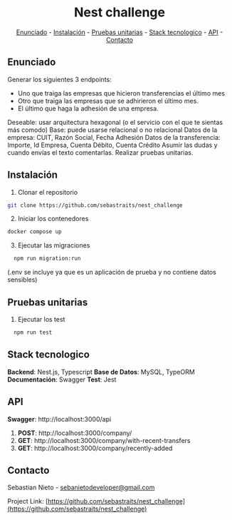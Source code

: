 <h1 align="center">Nest challenge</h1>
<p align="center"><a href="#Enunciado">Enunciado</a> - <a href="#Instalación">Instalación</a> - <a href="#Pruebas unitarias">Pruebas unitarias</a> - <a href="#Stack tecnologico">Stack tecnologico</a> - <a href="#API">API</a> - <a href="#Contacto">Contacto</a></p>

## Enunciado

Generar los siguientes 3 endpoints:

- Uno que traiga las empresas que hicieron transferencias el último mes
- Otro que traiga las empresas que se adhirieron el último mes.
- El último que haga la adhesión de una empresa.

Deseable: usar arquitectura hexagonal (o el servicio con el que te sientas más comodo)
Base: puede usarse relacional o no relacional
Datos de la empresa: CUIT, Razón Social, Fecha Adhesión
Datos de la transferencia: Importe, Id Empresa, Cuenta Débito, Cuenta Crédito
Asumir las dudas y cuando envías el texto comentarlas.
Realizar pruebas unitarias.

## Instalación

1. Clonar el repositorio

```bash
git clone https://github.com/sebastraits/nest_challenge
```

2. Iniciar los contenedores

```bash
docker compose up
```

3. Ejecutar las migraciones

```bash
  npm run migration:run
```

(.env se incluye ya que es un aplicación de prueba y no contiene datos sensibles)

## Pruebas unitarias

1. Ejecutar los test

```bash
  npm run test
```

## Stack tecnologico

**Backend**: Nest.js, Typescript
**Base de Datos**: MySQL, TypeORM
**Documentación**: Swagger
**Test**: Jest

## API

**Swagger**: http://localhost:3000/api

1. **POST**: http://localhost:3000/company/
2. **GET**: http://localhost:3000/company/with-recent-transfers
3. **GET**: http://localhost:3000/company/recently-added

## Contacto

Sebastian Nieto - sebanietodeveloper@gmail.com

Project Link: [https://github.com/sebastraits/nest_challenge](https://github.com/sebastraits/nest_challenge)
